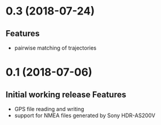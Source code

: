 0.3 (2018-07-24)
================
Features
--------
  - pairwise matching of trajectories

0.1 (2018-07-06)
================
  Initial working release
Features
--------
  - GPS file reading and writing
  - support for NMEA files generated by Sony HDR-AS200V
